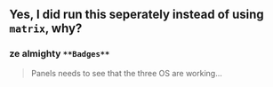 ## Yes, I did run this seperately instead of using `matrix`, why?

### ze almighty `**Badges**`

> Panels needs to see that the three OS are working...
